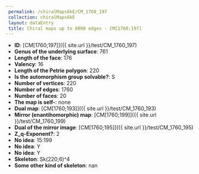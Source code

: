 ```yaml
--- 
 permalink: /chiralMaps6kE/CM_1760_197 
 collection: chiralMaps6kE
 layout: dataEntry
 title: Chiral maps up to 6000 edges - CM[1760;197]
---
```


- **ID**: [CM[1760;197]]({{ site.url }}/test/CM_1760_197)
- **Genus of the underlying surface**: 761
- **Length of the face**: 176
- **Valency**: 16
- **Length of the Petrie polygon**: 220
- **Is the automorphism group solvable?**: S
- **Number of vertices**: 220
- **Number of edges**: 1760
- **Number of faces**: 20
- **The map is self-**: none
- **Dual map**: [CM[1760;193]]({{ site.url }}/test/CM_1760_193)
- **Mirror (enantihomorphic) map**: [CM[1760;199]]({{ site.url }}/test/CM_1760_199)
- **Dual of the mirror image**: [CM[1760;195]]({{ site.url }}/test/CM_1760_195)
- **Z_q-Exponent?**: 2
- **No idea**:  15:199
- **No idea**: Y
- **No idea**: Y
- **Skeleton**: Sk(220;6)^4
- **Some other kind of skeleton**: nan
